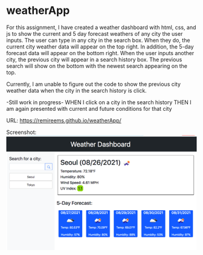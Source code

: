 # weatherApp

For this assignment, I have created a weather dashboard with html, css, and js to show the current and 5 day forecast weathers of any city the user inputs. The user can type in any city in the search box. When they do, the current city weather data will appear on the top right. In addition, the 5-day forecast data will appear on the bottom right. When the user inputs another city, the previous city will appear in a search history box. The previous search will show on the bottom with the newest search appearing on the top.

Currently, I am unable to figure out the code to show the previous city weather data when the city in the search history is click.

-Still work in progress-
WHEN I click on a city in the search history
THEN I am again presented with current and future conditions for that city


URL: https://remireems.github.io/weatherApp/

Screenshot:
![Weather app screenshot](weatherApp.png)